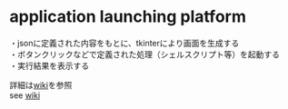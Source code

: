 # application launching platform
・jsonに定義された内容をもとに、tkinterにより画面を生成する  
・ボタンクリックなどで定義された処理（シェルスクリプト等）を起動する  
・実行結果を表示する  

詳細は[wiki](https://github.com/nob0tate14/alp/wiki "wiki")を参照  
see [wiki](https://github.com/nob0tate14/alp/wiki "wiki")  
